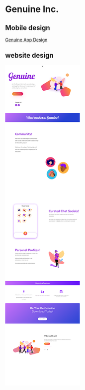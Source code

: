 # Genuine Inc.

## Mobile design
[Genuine App Design](https://www.figma.com/embed?embed_host=share&url=https%3A%2F%2Fwww.figma.com%2Ffile%2F4xkNQrdzO1B8aTZNUhwVQl%2FProject-Portfolio%3Fnode-id%3D0%253A1 ':include :type=iframe width=100% height=400px')


## website design 
![SHARCQ](../media/designs/Genuine_full_design.png)